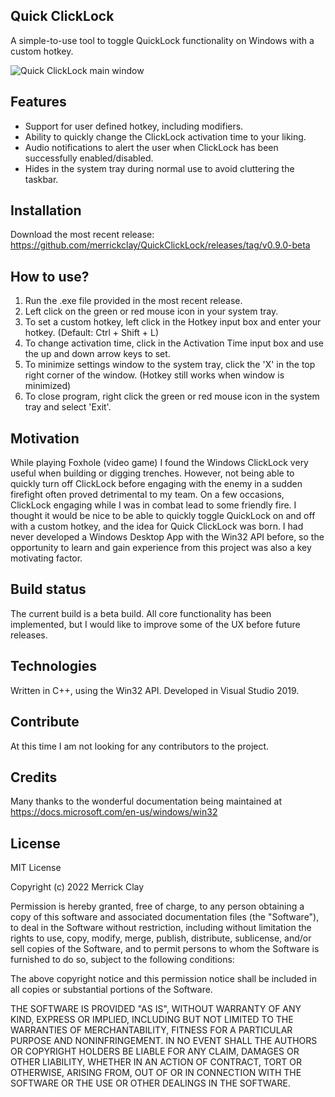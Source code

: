 ## Quick ClickLock
A simple-to-use tool to toggle QuickLock functionality on Windows with a custom hotkey.

![Quick ClickLock main window](https://i.imgur.com/tCTPlUb.png)

## Features
- Support for user defined hotkey, including modifiers.
- Ability to quickly change the ClickLock activation time to your liking.
- Audio notifications to alert the user when ClickLock has been successfully enabled/disabled.
- Hides in the system tray during normal use to avoid cluttering the taskbar.

## Installation
Download the most recent release: https://github.com/merrickclay/QuickClickLock/releases/tag/v0.9.0-beta

## How to use?
1. Run the .exe file provided in the most recent release.
2. Left click on the green or red mouse icon in your system tray.
3. To set a custom hotkey, left click in the Hotkey input box and enter your hotkey. (Default: Ctrl + Shift + L)
4. To change activation time, click in the Activation Time input box and use the up and down arrow keys to set.
5. To minimize settings window to the system tray, click the 'X' in the top right corner of the window. (Hotkey still works when window is minimized)
6. To close program, right click the green or red mouse icon in the system tray and select 'Exit'.

## Motivation
While playing Foxhole (video game) I found the Windows ClickLock very useful when building or digging trenches. However, not being able to quickly turn off ClickLock before engaging with the enemy in a sudden firefight often proved detrimental to my team. On a few occasions, ClickLock engaging while I was in combat lead to some friendly fire. I thought it would be nice to be able to quickly toggle QuickLock on and off with a custom hotkey, and the idea for Quick ClickLock was born. I had never developed a Windows Desktop App with the Win32 API before, so the opportunity to learn and gain experience from this project was also a key motivating factor.

## Build status
The current build is a beta build. All core functionality has been implemented, but I would like to improve some of the UX before future releases.

## Technologies
Written in C++, using the Win32 API. Developed in Visual Studio 2019.

## Contribute
At this time I am not looking for any contributors to the project.

## Credits
Many thanks to the wonderful documentation being maintained at https://docs.microsoft.com/en-us/windows/win32

## License
MIT License

Copyright (c) 2022 Merrick Clay

Permission is hereby granted, free of charge, to any person obtaining a copy
of this software and associated documentation files (the "Software"), to deal
in the Software without restriction, including without limitation the rights
to use, copy, modify, merge, publish, distribute, sublicense, and/or sell
copies of the Software, and to permit persons to whom the Software is
furnished to do so, subject to the following conditions:

The above copyright notice and this permission notice shall be included in all
copies or substantial portions of the Software.

THE SOFTWARE IS PROVIDED "AS IS", WITHOUT WARRANTY OF ANY KIND, EXPRESS OR
IMPLIED, INCLUDING BUT NOT LIMITED TO THE WARRANTIES OF MERCHANTABILITY,
FITNESS FOR A PARTICULAR PURPOSE AND NONINFRINGEMENT. IN NO EVENT SHALL THE
AUTHORS OR COPYRIGHT HOLDERS BE LIABLE FOR ANY CLAIM, DAMAGES OR OTHER
LIABILITY, WHETHER IN AN ACTION OF CONTRACT, TORT OR OTHERWISE, ARISING FROM,
OUT OF OR IN CONNECTION WITH THE SOFTWARE OR THE USE OR OTHER DEALINGS IN THE
SOFTWARE.
